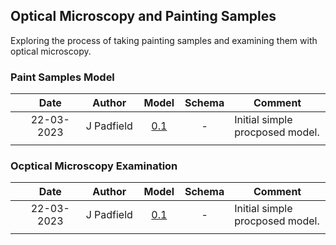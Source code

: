 ## Optical Microscopy and Painting Samples
Exploring the process of taking painting samples and examining them with optical microscopy. 

### Paint Samples Model

| | Date  | Author | Model | Schema | Comment |
| :-----------: | :-----------: | :-----------: | :-----------: | :-----------: | ----------- |
| | 22-03-2023 | J Padfield | [0.1](https://national-gallery.github.io/dynamic-modelling/?url=https://raw.githubusercontent.com/E-RIHS/hs-interoperability/main/Shared%20Models/Project%20Model%20-%20V0.1.tsv) | - | Initial simple procposed model. |
| | <img width=325 /> |<img width=175 /> | <img width=60 /> | <img width=60 /> | <img width=500 /> |


### Ocptical Microscopy Examination

| | Date  | Author | Model | Schema | Comment |
| :-----------: | :-----------: | :-----------: | :-----------: | :-----------: | ----------- |
| | 22-03-2023 | J Padfield | [0.1](https://national-gallery.github.io/dynamic-modelling/?url=https://raw.githubusercontent.com/E-RIHS/hs-interoperability/main/Shared%20Models/Project%20Model%20-%20V0.1.tsv) | - | Initial simple procposed model. |
| | <img width=325 /> |<img width=175 /> | <img width=60 /> | <img width=60 /> | <img width=500 /> |
